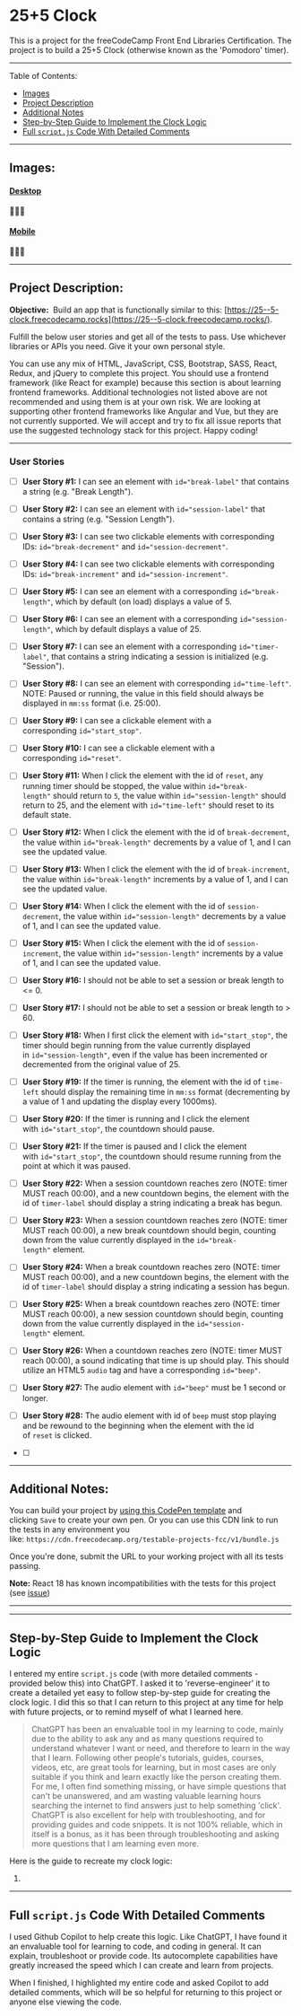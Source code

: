 # 25+5 Clock

This is a project for the freeCodeCamp Front End Libraries Certification. The project is to build a 25+5 Clock (otherwise known as the 'Pomodoro' timer).

* * *

Table of Contents:

* [Images](#images)
* [Project Description](#project-description)
* [Additional Notes](#additional-notes)
* [Step-by-Step Guide to Implement the Clock Logic](#step-by-step-guide-to-implement-the-clock-logic)
* [Full `script.js` Code With Detailed Comments](#full-scriptjs-code-with-detailed-comments)

* * *

## Images:

#### <u>Desktop</u>



#### <u>Mobile</u>



* * *

## Project Description:

**Objective:**  Build an app that is functionally similar to this: [https://25--5-clock.freecodecamp.rocks](https://25--5-clock.freecodecamp.rocks/).

Fulfill the below user stories and get all of the tests to pass. Use whichever libraries or APIs you need. Give it your own personal style.

You can use any mix of HTML, JavaScript, CSS, Bootstrap, SASS, React, Redux, and jQuery to complete this project. You should use a frontend framework (like React for example) because this section is about learning frontend frameworks. Additional technologies not listed above are not recommended and using them is at your own risk. We are looking at supporting other frontend frameworks like Angular and Vue, but they are not currently supported. We will accept and try to fix all issue reports that use the suggested technology stack for this project. Happy coding!

* * *

### User Stories

- [ ] **User Story #1:** I can see an element with `id="break-label"` that contains a string (e.g. "Break Length").

- [ ] **User Story #2:** I can see an element with `id="session-label"` that contains a string (e.g. "Session Length").

- [ ] **User Story #3:** I can see two clickable elements with corresponding IDs: `id="break-decrement"` and `id="session-decrement"`.

- [ ] **User Story #4:** I can see two clickable elements with corresponding IDs: `id="break-increment"` and `id="session-increment"`.

- [ ] **User Story #5:** I can see an element with a corresponding `id="break-length"`, which by default (on load) displays a value of 5.

- [ ] **User Story #6:** I can see an element with a corresponding `id="session-length"`, which by default displays a value of 25.

- [ ] **User Story #7:** I can see an element with a corresponding `id="timer-label"`, that contains a string indicating a session is initialized (e.g. "Session").

- [ ] **User Story #8:** I can see an element with corresponding `id="time-left"`. NOTE: Paused or running, the value in this field should always be displayed in `mm:ss` format (i.e. 25:00).

- [ ] **User Story #9:** I can see a clickable element with a corresponding `id="start_stop"`.

- [ ] **User Story #10:** I can see a clickable element with a corresponding `id="reset"`.

- [ ] **User Story #11:** When I click the element with the id of `reset`, any running timer should be stopped, the value within `id="break-length"` should return to `5`, the value within `id="session-length"` should return to 25, and the element with `id="time-left"` should reset to its default state.

- [ ] **User Story #12:** When I click the element with the id of `break-decrement`, the value within `id="break-length"` decrements by a value of 1, and I can see the updated value.

- [ ] **User Story #13:** When I click the element with the id of `break-increment`, the value within `id="break-length"` increments by a value of 1, and I can see the updated value.

- [ ] **User Story #14:** When I click the element with the id of `session-decrement`, the value within `id="session-length"` decrements by a value of 1, and I can see the updated value.

- [ ] **User Story #15:** When I click the element with the id of `session-increment`, the value within `id="session-length"` increments by a value of 1, and I can see the updated value.

- [ ] **User Story #16:** I should not be able to set a session or break length to <= 0.

- [ ] **User Story #17:** I should not be able to set a session or break length to > 60.

- [ ] **User Story #18:** When I first click the element with `id="start_stop"`, the timer should begin running from the value currently displayed in `id="session-length"`, even if the value has been incremented or decremented from the original value of 25.

- [ ] **User Story #19:** If the timer is running, the element with the id of `time-left` should display the remaining time in `mm:ss` format (decrementing by a value of 1 and updating the display every 1000ms).

- [ ] **User Story #20:** If the timer is running and I click the element with `id="start_stop"`, the countdown should pause.

- [ ] **User Story #21:** If the timer is paused and I click the element with `id="start_stop"`, the countdown should resume running from the point at which it was paused.

- [ ] **User Story #22:** When a session countdown reaches zero (NOTE: timer MUST reach 00:00), and a new countdown begins, the element with the id of `timer-label` should display a string indicating a break has begun.

- [ ] **User Story #23:** When a session countdown reaches zero (NOTE: timer MUST reach 00:00), a new break countdown should begin, counting down from the value currently displayed in the `id="break-length"` element.

- [ ] **User Story #24:** When a break countdown reaches zero (NOTE: timer MUST reach 00:00), and a new countdown begins, the element with the id of `timer-label` should display a string indicating a session has begun.

- [ ] **User Story #25:** When a break countdown reaches zero (NOTE: timer MUST reach 00:00), a new session countdown should begin, counting down from the value currently displayed in the `id="session-length"` element.

- [ ] **User Story #26:** When a countdown reaches zero (NOTE: timer MUST reach 00:00), a sound indicating that time is up should play. This should utilize an HTML5 `audio` tag and have a corresponding `id="beep"`.

- [ ] **User Story #27:** The audio element with `id="beep"` must be 1 second or longer.

- [ ] **User Story #28:** The audio element with id of `beep` must stop playing and be rewound to the beginning when the element with the id of `reset` is clicked.

* [ ] 
* * *

## Additional Notes:

You can build your project by [using this CodePen template](https://codepen.io/pen?template=MJjpwO) and clicking `Save` to create your own pen. Or you can use this CDN link to run the tests in any environment you like: `https://cdn.freecodecamp.org/testable-projects-fcc/v1/bundle.js`

Once you're done, submit the URL to your working project with all its tests passing.

**Note:** React 18 has known incompatibilities with the tests for this project (see [issue](https://github.com/freeCodeCamp/freeCodeCamp/issues/45922))

* * *

* * *

## Step-by-Step Guide to Implement the Clock Logic

I entered my entire `script.js` code (with more detailed comments - provided below this) into ChatGPT. I asked it to 'reverse-engineer' it to create a detailed yet easy to follow step-by-step guide for creating the clock logic. I did this so that I can return to this project at any time for help with future projects, or to remind myself of what I learned here.

> ChatGPT has been an envaluable tool in my learning to code, mainly due to the ability to ask any and as many questions required to understand whatever I want or need, and therefore to learn in the way that I learn. Following other people's tutorials, guides, courses, videos, etc, are great tools for learning, but in most cases are only suitable if you think and learn exactly like the person creating them. For me, I often find something missing, or have simple questions that can't be unanswered, and am wasting valuable learning hours searching the internet to find answers just to help something 'click'. ChatGPT is also excellent for help with troubleshooting, and for providing guides and code snippets. It is not 100% reliable, which in itself is a bonus, as it has been through troubleshooting and asking more questions that I am learning even more.

Here is the guide to recreate my clock logic:

1. 

* * *

## Full `script.js` Code With Detailed Comments

I used Github Copilot to help create this logic. Like ChatGPT, I have found it an envaluable tool for learning to code, and coding in general. It can explain, troubleshoot or provide code. Its autocomplete capabilities have greatly increased the speed which I can create and learn from projects.

When I finished, I highlighted my entire code and asked Copilot to add detailed comments, which will be so helpful for returning to this project or anyone else viewing the code.

